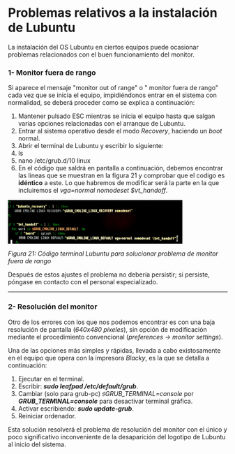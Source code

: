 # Problemas relativos a la instalación de Lubuntu


La instalación del OS Lubuntu en ciertos equipos puede ocasionar problemas relacionados con el buen funcionamiento del monitor.

### 1- **Monitor fuera de rango**

Si aparece el mensaje "monitor out of range" o " monitor fuera de rango" cada vez que se inicia el equipo, impidiéndonos entrar en el sistema con normalidad, se deberá proceder como se explica a continuación:

1. Mantener pulsado ESC mientras se inicia el equipo hasta que salgan varias opciones relacionadas con el arranque de Lubuntu.
2. Entrar al sistema operativo desde el modo *Recovery*, haciendo un *boot* normal.
3. Abrir el terminal de Lubuntu y escribir lo siguiente:
 1. ls 
 2. nano /etc/grub.d/10 linux
4. En el código que saldrá en pantalla a continuación, debemos encontrar las lineas que se muestran en la figura 21 y comprobar que el codigo es **idéntico** a este. Lo que habremos de modificar será la parte en la que incluiremos el *vga=normal nomodeset \$vt_handoff*.

<img src="lub3.JPG" alt="lub3" height="100" width="400" align="middle">

*Figura 21: Código terminal Lubuntu para solucionar problema de monitor fuera de rango*

Después de estos ajustes el problema no debería persistir; si persiste, póngase en contacto con el personal especializado.



---


### 2- **Resolución del monitor**

Otro de los errores con los que nos podemos encontrar es con una baja resolución de pantalla (*640x480 píxeles*), sin opción de modificación mediante el procedimiento convencional (*preferences -> monitor settings*).

Una de las opciones más simples y rápidas, llevada a cabo existosamente en el equipo que opera con la impresora *Blacky*, es la que se detalla a continuación:


1. Ejecutar en el terminal.
2.  Escribir: ***sudo leafpad /etc/default/grub***.
3. Cambiar (solo para grub-pc) *♯GRUB_TERMINAL=console* por ***GRUB_TERMINAL=console*** para desactivar terminal gráfica.
4. Activar escribiendo: ***sudo update-grub***.
5. Reiniciar ordenador.

Esta solución resolverá el problema de resolución del monitor con el único y poco significativo inconveniente de la desaparición del logotipo de Lubuntu al inicio del sistema.






